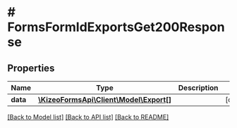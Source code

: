 # # FormsFormIdExportsGet200Response

## Properties

Name | Type | Description | Notes
------------ | ------------- | ------------- | -------------
**data** | [**\KizeoFormsApi\Client\Model\Export[]**](Export.md) |  | [optional]

[[Back to Model list]](../../README.md#models) [[Back to API list]](../../README.md#endpoints) [[Back to README]](../../README.md)
